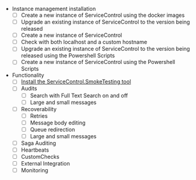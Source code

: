 - Instance management installation
  - [ ] Create a new instance of ServiceControl using the docker images
  - [ ] Upgrade an existing instance of ServiceControl to the version being released
  - [ ] Create a new instance of ServiceControl
  - [ ] Check with both localhost and a custom hostname
  - [ ] Upgrade an existing instance of ServiceControl to the version being released using the Powershell Scripts
  - [ ] Create a new instance of ServiceControl using the Powershell Scripts
- Functionality
  - [ ] [Install the ServiceControl.SmokeTesting tool](https://github.com/Particular/ServiceControl.SmokeTest#installing)
  - [ ] Audits
     - [ ] Search with Full Text Search on and off
     - [ ] Large and small messages
  - [ ] Recoverability
     - [ ] Retries
     - [ ] Message body editing
     - [ ] Queue redirection
     - [ ] Large and small messages
  - [ ] Saga Auditing
  - [ ] Heartbeats
  - [ ] CustomChecks
  - [ ] External Integration
  - [ ] Monitoring
